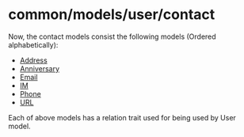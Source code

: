 # common/models/user/contact

Now, the contact models consist the following models (Ordered alphabetically):

- [Address](Address.php)
- [Anniversary](Anniversary.php)
- [Email](Email.php)
- [IM](IM.php)
- [Phone](Phone.php)
- [URL](URL.php)

Each of above models has a relation trait used for being used by User model.